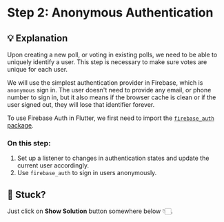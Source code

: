 # Step 2: Anonymous Authentication

## 💡 Explanation
Upon creating a new poll, or voting in existing polls, we need to be able to uniquely identify a user.
This step is necessary to make sure votes are unique for each user.

We will use the simplest authentication provider in Firebase, which is `anonymous` sign in. 
The user doesn't need to provide any email, or phone number to sign in, but it also means if the browser cache is clean or if the user signed out, they will lose that identifier forever.

To use Firebase Auth in Flutter, we first need to import the [`firebase_auth` package](https://pub.dev/packages/firebase_auth).

### On this step:
1. Set up a listener to changes in authentication states and update the current user accordingly.
2. Use `firebase_auth` to sign in users anonymously.

## 🥲 Stuck?
Just click on **Show Solution** button somewhere below 👇🏻.
